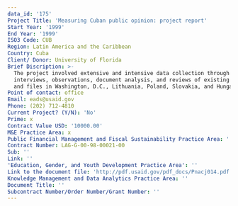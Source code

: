```yaml
---
data_id: '175'
Project Title: 'Measuring Cuban public opinion: project report'
Start Year: '1999'
End Year: '1999'
ISO3 Code: CUB
Region: Latin America and the Caribbean
Country: Cuba
Client/ Donor: University of Florida
Brief Discription: >-
  The project involved extensive and intensive data collection through on-site
  interviews, observations, document analysis, and reviews of existing records
  and files in Washington, D.C., Lithuania, Poland, Slovakia, and Hungary.
Point of contact: office
Email: eads@usaid.gov
Phone: (202) 712-4810
Current Project? (Y/N): 'No'
Prime: x
Contract Value USD: '10000.00'
M&E Practice Area: x
Public Financial Management and Fiscal Sustainability Practice Area: ''
Contract Number: LAG-G-00-98-00021-00
Sub: ''
Link: ''
'Education, Gender, and Youth Development Practice Area': ''
Link to the document file: 'http://pdf.usaid.gov/pdf_docs/Pnacj014.pdf'
Knowledge Management and Data Analytics Practice Area: ''
Document Title: ''
Subcontract Number/Order Number/Grant Number: ''
---
```

